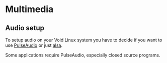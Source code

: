 # Multimedia

## Audio setup

To setup audio on your Void Linux system you have to decide if you want
to use [PulseAudio](./config/media/pulseaudio.md) or just
[alsa](./config/media/alsa.md).

Some applications require PulseAudio, especially closed source programs.

